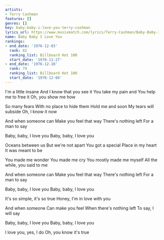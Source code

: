 ```yaml
---
artists:
- Terry Cashman
features: []
genres: []
key: baby-baby-i-love-you-terry-cashman
lyrics_url: https://www.musixmatch.com/lyrics/Terry-Cashman/Baby-Baby-I-Love-You
name: Baby Baby I Love You
rankings:
- end_date: '1976-12-03'
  rank: 82
  ranking_list: Billboard Hot 100
  start_date: '1976-11-27'
- end_date: '1976-12-10'
  rank: 79
  ranking_list: Billboard Hot 100
  start_date: '1976-12-04'
---
```

I'm a little insane
And I know that you see it
You take my pain and
You help me to free it
Oh, you show me how

So many fears
With no place to hide them
Hold me and soon
My tears will subside
Oh, I know it now

And when someone can
Make you feel that way
There's nothing left
For a man to say

Baby, baby, I love you
Baby, baby, I love you

Oceans between us
But we're not apart
You got a special
Place in my heart
It was meant to be

You made me wonder
You made me cry
You mostly made me myself
All the while, you said to me

And when someone can
Make you feel that way
There's nothing left
For a man to say

Baby, baby, I love you
Baby, baby, I love you

It's so simple, it's so true
Honey, I'm in love with you

And when someone
Can make you feel
When there's nothing left
To say, I will say

Baby, baby, I love you
Baby, baby, I love you

I love you, yes, I do
Oh, you know it's true

